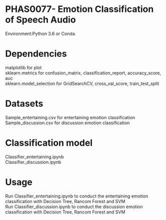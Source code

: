 # PHAS0077- Emotion Classification of Speech Audio

Environment:Python 3.6 or Conda 

# Dependencies
matplotlib for plot  
sklearn.metrics for confusion_matrix, classification_report, accuracy_score, auc  
sklearn.model_selection for GridSearchCV, cross_val_score, train_test_split

# Datasets
Sample_entertaining.csv for entertaining emotion classification  
Sample_discussion.csv for discussion emotion classification

# Classification model
Classifier_entertaining.ipynb  
Classifier_discussion.ipynb

# Usage
Run Classifier_entertaining.ipynb to conduct the entertaining emotion classification with Decision Tree, Rancom Forest and SVM  
Run Classifier_discussion.ipynb to conduct the discussion emotion classification with Decision Tree, Rancom Forest and SVM
